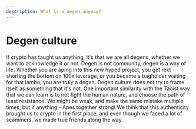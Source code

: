 ```yaml
---
description: What is a degen anyway?
---
```


# Degen culture

If crypto has taught us anything, it's that we are all degens, whether we want to acknowledge it or not. Degen is not community, degen is a way of life. Whether you are aping into this new hyped project, you get rekt shorting the bottom on 100x leverage, or you became a bagholder waiting for that lambo, you are truly a degen. Degen culture does not try to frame itself as something that it's not. One important similarity with the Taoist way that we can learn is to not fight the human nature, and choose the path of least resistance. We might be weak, and make the same mistake multiple times, but if anything - Apes together strong! We think that this authenticity brought us to crypto in the first place, and even though we faced a lot of scammers, we made true friends along the way.&#x20;

